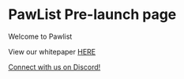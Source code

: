 # PawList Pre-launch page

Welcome to Pawlist

View our whitepaper [HERE](https://docs.google.com/document/d/1lPIy9XMovYG83nFgpgtVB3zYDsVcbsexustqTSnBOGw/edit)

[Connect with us on Discord!](https://discord.gg/hvt4VjHcfH)
